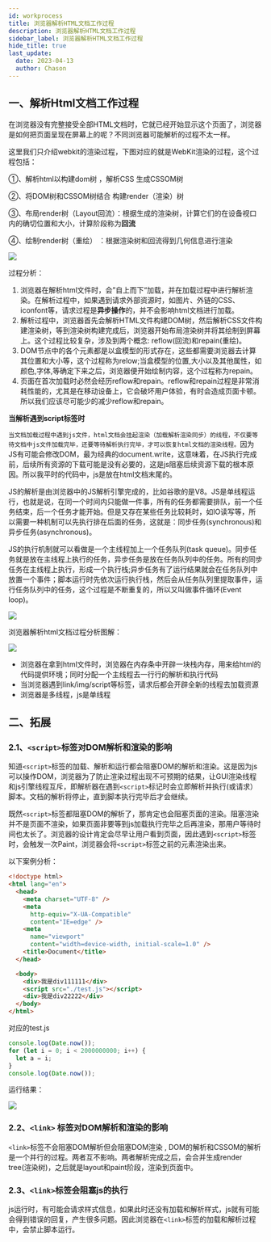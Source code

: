 ```yaml
---
id: workprocess
title: 浏览器解析HTML文档工作过程
description: 浏览器解析HTML文档工作过程
sidebar_label: 浏览器解析HTML文档工作过程
hide_title: true
last_update:
  date: 2023-04-13
  author: Chason
---
```


## 一、解析Html文档工作过程

在浏览器没有完整接受全部HTML文档时，它就已经开始显示这个页面了，浏览器是如何把页面呈现在屏幕上的呢？不同浏览器可能解析的过程不太一样。

这里我们只介绍webkit的渲染过程，下图对应的就是WebKit渲染的过程，这个过程包括：

①、解析html以构建dom树 ，解析CSS 生成CSSOM树

②、将DOM树和CSSOM树结合 构建render（渲染）树

③、布局render树（Layout回流）：根据生成的渲染树，计算它们的在设备视口内的确切位置和大小，计算阶段称为**回流**

④、绘制render树（重绘） ：根据渲染树和回流得到几何信息进行渲染

![](https://gitee.com/szchason/pic_bed/raw/main/blogs/browser/webkit-render-flow.png)

过程分析：

1. 浏览器在解析html文件时，会”自上而下“加载，并在加载过程中进行解析渲染。在解析过程中，如果遇到请求外部资源时，如图片、外链的CSS、iconfont等，请求过程是**异步操作**的，并不会影响html文档进行加载。
1. 解析过程中，浏览器首先会解析HTML文件构建DOM树，然后解析CSS文件构建渲染树，等到渲染树构建完成后，浏览器开始布局渲染树并将其绘制到屏幕上。这个过程比较复杂，涉及到两个概念: reflow(回流)和repain(重绘)。
1. DOM节点中的各个元素都是以盒模型的形式存在，这些都需要浏览器去计算其位置和大小等，这个过程称为relow;当盒模型的位置,大小以及其他属性，如颜色,字体,等确定下来之后，浏览器便开始绘制内容，这个过程称为repain。
1. 页面在首次加载时必然会经历reflow和repain。reflow和repain过程是非常消耗性能的，尤其是在移动设备上，它会破坏用户体验，有时会造成页面卡顿。所以我们应该尽可能少的减少reflow和repain。

**当解析遇到script标签时**

`当文档加载过程中遇到js文件，html文档会挂起渲染（加载解析渲染同步）的线程，不仅要等待文档中js文件加载完毕，还要等待解析执行完毕，才可以恢复html文档的渲染线程。`因为JS有可能会修改DOM，最为经典的document.write，这意味着，在JS执行完成前，后续所有资源的下载可能是没有必要的，这是js阻塞后续资源下载的根本原因。所以我平时的代码中，js是放在html文档末尾的。

JS的解析是由浏览器中的JS解析引擎完成的，比如谷歌的是V8。JS是单线程运行，也就是说，在同一个时间内只能做一件事，所有的任务都需要排队，前一个任务结束，后一个任务才能开始。但是又存在某些任务比较耗时，如IO读写等，所以需要一种机制可以先执行排在后面的任务，这就是：同步任务(synchronous)和异步任务(asynchronous)。

JS的执行机制就可以看做是一个主线程加上一个任务队列(task queue)。同步任务就是放在主线程上执行的任务，异步任务是放在任务队列中的任务。所有的同步任务在主线程上执行，形成一个执行栈;异步任务有了运行结果就会在任务队列中放置一个事件；脚本运行时先依次运行执行栈，然后会从任务队列里提取事件，运行任务队列中的任务，这个过程是不断重复的，所以又叫做事件循环(Event loop)。

![](https://gitee.com/szchason/pic_bed/raw/main/blogs/browser/event_loop.png)

浏览器解析html文档过程分析图解：

![](https://gitee.com/szchason/pic_bed/raw/main/blogs/browser/html_render.png)

- 浏览器在拿到html文件时，浏览器在内存条中开辟一块栈内存，用来给html的代码提供环境；同时分配一个主线程去一行行的解析和执行代码
- 当浏览器遇到link/img/script等标签，请求后都会开辟全新的线程去加载资源
- 浏览器是多线程，js是单线程

## 二、拓展

### 2.1、`<script>`标签对DOM解析和渲染的影响

知道`<script>`标签的加载、解析和运行都会阻塞DOM的解析和渲染。这是因为js可以操作DOM，浏览器为了防止渲染过程出现不可预期的结果，让GUI渲染线程和js引擎线程互斥，即解析器在遇到`<script>`标记时会立即解析并执行(或请求）脚本。文档的解析将停止，直到脚本执行完毕后才会继续。

既然`<script>`标签都阻塞DOM的解析了，那肯定也会阻塞页面的渲染。阻塞渲染并不是页面不渲染，如果页面非要等到js加载执行完毕之后再渲染，那用户等待时间也太长了。浏览器的设计肯定会尽早让用户看到页面，因此遇到`<script>`标签时，会触发一次Paint，浏览器会将`<script>`标签之前的元素渲染出来。

以下案例分析：

```html
<!doctype html>
<html lang="en">
  <head>
    <meta charset="UTF-8" />
    <meta
      http-equiv="X-UA-Compatible"
      content="IE=edge" />
    <meta
      name="viewport"
      content="width=device-width, initial-scale=1.0" />
    <title>Document</title>
  </head>

  <body>
    <div>我是div111111</div>
    <script src="./test.js"></script>
    <div>我是div22222</div>
  </body>
</html>
```

对应的test.js

```js
console.log(Date.now());
for (let i = 0; i < 2000000000; i++) {
  let a = i;
}
console.log(Date.now());
```

运行结果：

![](https://gitee.com/szchason/pic_bed/raw/main/blogs/browser/js_jam.gif)

### 2.2、`<link>` 标签对DOM解析和渲染的影响

`<link>`标签不会阻塞DOM解析但会阻塞DOM渲染 , DOM的解析和CSSOM的解析是一个并行的过程。两者互不影响。两者解析完成之后，会合并生成render tree(渲染树)，之后就是layout和paint阶段，渲染到页面中。

### 2.3、`<link>`标签会阻塞js的执行

js运行时，有可能会请求样式信息，如果此时还没有加载和解析样式，js就有可能会得到错误的回复，产生很多问题。因此浏览器在`<link>`标签的加载和解析过程中，会禁止脚本运行。
